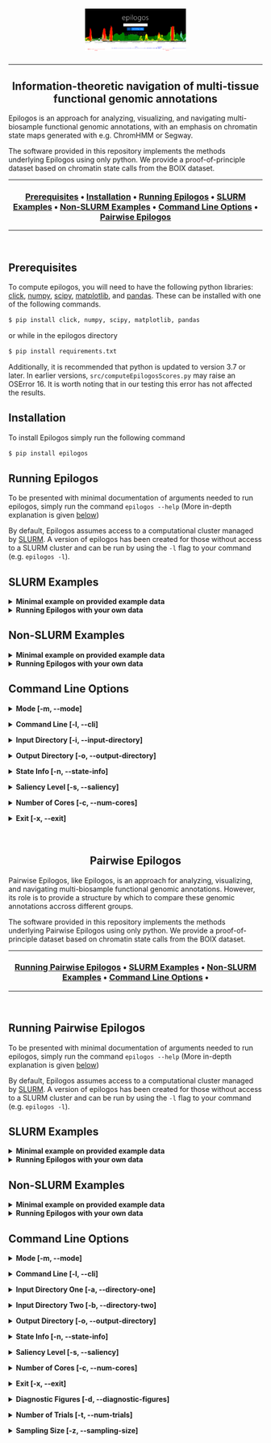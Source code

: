 <h1 align="center">
  <a href="https://github.com/meuleman/epilogos"><img src="./data/logo.png" width="200"></a>
</h1>

---

<h2 align="center">
    Information-theoretic navigation of multi-tissue functional genomic annotations
</h2>

Epilogos is an approach for analyzing, visualizing, and navigating multi-biosample functional genomic annotations, with an emphasis on chromatin state maps generated with e.g. ChromHMM or Segway.

The software provided in this repository implements the methods underlying Epilogos using only python. We provide a proof-of-principle dataset based on chromatin state calls from the BOIX dataset.

---

<div align="center"><a name="menu"></a>
  <h3>
    <a href="#prerequisites">Prerequisites</a> •
    <a href="#installation">Installation</a> •
    <a href="#running-epilogos">Running Epilogos</a> •
    <a href="#slurm-examples">SLURM Examples</a> •
    <a href="#non-slurm-examples">Non-SLURM Examples</a> •
    <a href="#command-line-options">Command Line Options</a> •
    <a href="#pairwise-epilogos">Pairwise Epilogos</a>
  </h3>
</div>

---

<br>


<a name="prerequisites"></a>

## Prerequisites

To compute epilogos, you will need to have the following python libraries: [click](https://click.palletsprojects.com/en/7.x/), [numpy](https://numpy.org/), [scipy](https://www.scipy.org/), [matplotlib](https://matplotlib.org/stable/index.html), and [pandas](https://pandas.pydata.org/). These can be installed with one of the following commands.
```bash
$ pip install click, numpy, scipy, matplotlib, pandas
```
or while in the epilogos directory
```bash
$ pip install requirements.txt
```

Additionally, it is recommended that python is updated to version 3.7 or later. In earlier versions, `src/computeEpilogosScores.py` may raise an OSError 16. It is worth noting that in our testing this error has not affected the results. 

<a name="installation"></a>

## Installation

To install Epilogos simply run the following command
```bash
$ pip install epilogos
```

<a name="running-epilogos"></a>

## Running Epilogos

To be presented with minimal documentation of arguments needed to run epilogos, simply run the command `epilogos --help` (More in-depth explanation is given [below](#command-line-options))

By default, Epilogos assumes access to a computational cluster managed by [SLURM](https://slurm.schedmd.com/). A version of epilogos has been created for those without access to a SLURM cluster and can be run by using the `-l` flag to your command (e.g. `epilogos -l`).

<a name="slurm-examples"></a>

## SLURM Examples

<details><summary><b> Minimal example on provided example data</b></summary>
<p></p>

<p>Example data has been provided under <code>data/pyData/male/</code>. The file, <code>epilogos_matrix_chr1.txt.gz</code>, contains chromatin state calls for a 18-state chromatin model, across 200bp genomic bins spanning human chromosome 1. The data was pulled from the <a href="https://docs.google.com/spreadsheets/d/103XbiwChp9sJhUXDJr9ztYEPL00_MqvJgYPG-KZ7WME/edit#gid=1813267486">BOIX dataset</a> and contains only those epigenomes which are tagged <code>Male</code> under the <code>Sex</code> column.</p>

<p>To compute epilogos (using the S1 saliency metric) for this sample data run following command within the <code></code> directory (replacing <code>OUTPUTDIR</code> with the output directory of your choice).</p>

```bash
$ epilogos -i data/pyData/male/ -n data/state_metadata/human/Adsera_et_al_833_sample/hg19/18/metadata.tsv -o OUTPUTDIR
```

<p>Upon completion of the run, you should see the files <code>exp_freq_male_s1.npy</code> and <code>scores_male_s1_epilogos_matrix_chr1.txt.gz</code> in <code>OUTPUTDIR</code></p>

<p>To customize your run of epilogos see the <a href="#command-line-options">Command Line Options</a> of the <code>README</code></p>

</details>

<details><summary><b> Running Epilogos with your own data</b></summary>
<p></p>

<p>In order to run Epilogos on your own data, you will need to do two things.</p>

<p>First, you will need to modify your data such that Epilogos can understand it. In order to assist with this, we have provided a bash script which takes ChromHMM files and generates Epilogos input files. This can be found at <code>scripts/preprocess_data_ChromHMM.sh</code></p>

<p>Second, you will need to create a state info file. This is a tab separated file which tells epilogos various information about each of the states in the state model. We have provided some files already for common models in the <code>data/state_metadata/</code> directory. For more information on the structure of these files see <code>data/state_metadata/README.txt</code> or <a href="#state-info">State Info [-n, --state-info]</a></p>

<p>Once you have completed these two things, you can run epilogos with the following command:</p>

```bash
$ epilogos -i PATH_TO_INPUT_DIR -n PATH_TO_STATE_INFO_TSV -o PATH_TO_OUTPUT_DIR
```

</details>

<a name="non-slurm-examples"></a>

## Non-SLURM Examples

<details><summary><b> Minimal example on provided example data</b></summary>
<p></p>

<p>Example data has been provided under <code>data/pyData/male/</code>. The file, <code>epilogos_matrix_chr1.txt.gz</code>, contains chromatin state calls for a 18-state chromatin model, across 200bp genomic bins spanning human chromosome 1. The data was pulled from the <a href="https://docs.google.com/spreadsheets/d/103XbiwChp9sJhUXDJr9ztYEPL00_MqvJgYPG-KZ7WME/edit#gid=1813267486">BOIX dataset</a> and contains only those epigenomes which are tagged <code>Male</code> under the <code>Sex</code> column.</p>

<p>To compute epilogos (using the S1 saliency metric) for this sample data run following command within the <code></code> directory (replacing <code>OUTPUTDIR</code> with the output directory of your choice).</p>

```bash
$ epilogos -l -i data/pyData/male/ -n data/state_metadata/human/Adsera_et_al_833_sample/hg19/18/metadata.tsv -o OUTPUTDIR
```

<p>Upon completion of the run, you should see the files <code>exp_freq_male_s1.npy</code> and <code>scores_male_s1_epilogos_matrix_chr1.txt.gz</code> in <code>OUTPUTDIR</code></p>

<p>To customize your run of epilogos see the <a href="#command-line-options">Command Line Options</a> of the <code>README</code></p>

</details>


<details><summary><b> Running Epilogos with your own data</b></summary>
<p></p>

<p>In order to run Epilogos on your own data, you will need to do two things.</p>

<p>First, you will need to modify your data such that Epilogos can understand it. In order to assist with this, we have provided a bash script which takes ChromHMM files and generates Epilogos input files. This can be found at <code>scripts/preprocess_data_ChromHMM.sh</code></p>

<p>Second, you will need to create a state info file. This is a tab separated file which tells epilogos various information about each of the states in the state model. We have provided some files already for common models in the <code>data/state_metadata/</code> directory. For more information on the structure of these files see <code>data/state_metadata/README.txt</code> or <a href="#state-info">State Info [-n, --state-info]</a></p>

<p>Once you have completed these two things, you can run epilogos with the following command:</p>

```bash
$ epilogos -l -i PATH_TO_INPUT_DIR -n PATH_TO_STATE_INFO_TSV -o PATH_TO_OUTPUT_DIR
```

</details>


<a name="command-line-options"></a>

## Command Line Options

<a name="mode"></a>
<details><summary><b> Mode [-m, --mode]</b></summary>
<p></p>
<p>Epilogos supports a single group and a paired group mode. The single group mode finds interesting regions compared to a background of itself. Whereas the paired group mode finds regions which differ significantly between the two groups.</p>

<p>
The argument to this flag either <code>single</code> or <code>paired</code> as the mode of operation, with <code>single</code> being the default.
</p>
</details>

<a name="command-line"></a>
<details><summary><b> Command Line [-l, --cli]</b></summary>
<p></p>
<p>By default, Epilogos assumes use of a SLURM cluster. However, if you would like to run Epilogos directly in the command line enable this flag</p>
</details>

<a name="input-directory"></a>
<details><summary><b> Input Directory [-i, --input-directory]</b></summary>
<p></p>
<p>Rather than just read in one input file, Epilogos reads the contents of an entire directory. This allows the computation to be chunked and parallelized. Note that the genome files in the directory <strong>MUST</strong> be split by chromosome. Input files should be formatted such that the first three columns are the chromosome, bin start, and bin end respectively with the rest of the columns containing state data.</p>

<p>
The argument to this flag is the path to the directory which contains the files to be read in. Note that <strong>ALL</strong> files in this directory will be read in and errors may occur if other files are present.
</p>
</details>

<a name="output-directory"></a>
<details><summary><b> Output Directory [-o, --output-directory]</b></summary>
<p></p>
<p>
The output of Epilogos will vary depending on the number of input files present in the input directory <a href="#input-directory">[-i, --input-directory]</a>. All scores files will be gzipped txt files and of the format <code>scores_{}_s$_[].txt.gz</code> where <code>{}</code> is replaced with the input directory name, <code>$</code> is replaced with the saliency level, and <code>[]</code> is replaced with the name of the corresponding input file (extensions removed).</p>
<p>
The argument to this flag is the path to the directory to which you would like to output. Note that this may not be the same as the input directory.</p>
</details>

<a name="state-info"></a>
<details><summary><b> State Info [-n, --state-info]</b></summary>
<p></p>
<p>The argument to this flag is a tab separated file specifying information about the state model being used. Example below (for more detail see <code>epilogos/data/state_metadata/README.md</code> or <code>epilogos/data/state_metadata/human/Adsera_et_al_833_sample/hg19/18/metadata.tsv</code></p>

| zero_index | one_index | short_name | long_name | hex | rgba | color |
|------------|-----------|------------|-----------|-----|------|-------|
| 0 | 1 | TssA | Active TSS | #ff0000 | rgba(255,0,0,1) | Red |

<p>
Note that tsv must contain a header row with the exact names above and that values within the table should follow the same formatting as above.
</p>
</details>

<a name="saliency"></a>
<details><summary><b> Saliency Level [-s, --saliency]</b></summary>
<p></p>
<p>Epilogos implements information-theoretic metrics to quantify saliency levels of datasets. The <code>-l</code> flag to the coordination script allows one to choose one of three possible metrics:</p>

```
1. Metric S1, implementing a standard Kullback-Leibler relative entropy

2. Metric S2, implementing a version of S1 that additionally models label co-occurrence patterns

3. Metric S3, implementing a version of S2 that additionally models between-biosample similarities
```

<p>
Note that each increase in saliency level involves much more computation and thus each increase requires more time and computational power.
</p>

<p>
The arguement to this flag must be an integer <code>1, 2, or 3</code>. Note that Epilogos defaults to a saliency of 1.
</p>

<p>Example:</p>

```bash
Saliency 1: $ epilogos -i data/pyData/male/ -n data/state_metadata/human/Adsera_et_al_833_sample/hg19/18/metadata.tsv -o OUTPUTDIR

Saliency 2: $ epilogos -i data/pyData/male/ -n data/state_metadata/human/Adsera_et_al_833_sample/hg19/18/metadata.tsv -o OUTPUTDIR -s 2

Saliency 3: $ epilogos -i data/pyData/male/ -n data/state_metadata/human/Adsera_et_al_833_sample/hg19/18/metadata.tsv -o OUTPUTDIR -s 3
```

</details>

<a name="number-of-cores"></a>
<details><summary><b> Number of Cores [-c, --num-cores]</b></summary>
<p></p>
<p>Epilogos will always try and parallelize where it can. Computation done on each input file is parallelized using python's <a href="https://docs.python.org/3/library/multiprocessing.html">multiprocessing library</a>.</p>

<p>
The argument to this flag is an integer number of cores you would like to utilize to perform this multiprocessing. Note that Epilogos defaults to using all available cores (equivalent to <code>-c 0</code>).</p>
</details>

<a name="exit"></a>
<details><summary><b> Exit [-x, --exit]</b></summary>
<p></p>
<p>By default <code>src/computeEpilogosSlurm.py</code> only exits after it has completed all slurm jobs and prints progress updates to the console. If you would like the program to instead exit when all jobs are submitted (allowing use of the terminal while the jobs are running), enable this flag.</p>
</details>

<br>
<br>

<a name="pairwise-epilogos"></a>

<h2 align="center">
    Pairwise Epilogos
</h2>

Pairwise Epilogos, like Epilogos, is an approach for analyzing, visualizing, and navigating multi-biosample functional genomic annotations. However, its role is to provide a structure by which to compare these genomic annotations accross different groups.

The software provided in this repository implements the methods underlying Pairwise Epilogos using only python. We provide a proof-of-principle dataset based on chromatin state calls from the BOIX dataset.

---

<div align="center"><a name="menu"></a>
  <h3>
    <a href="#running-epilogos-pairwise">Running Pairwise Epilogos</a> •
    <a href="#slurm-examples-pairwise">SLURM Examples</a> •
    <a href="#non-slurm-examples-pairwise">Non-SLURM Examples</a> •
    <a href="#command-line-options-pairwise">Command Line Options</a> •
  </h3>
</div>

---

<br>

<a name="running-epilogos-pairwise"></a>

## Running Pairwise Epilogos

To be presented with minimal documentation of arguments needed to run epilogos, simply run the command `epilogos --help` (More in-depth explanation is given [below](#command-line-options-pairwise))

By default, Epilogos assumes access to a computational cluster managed by [SLURM](https://slurm.schedmd.com/). A version of epilogos has been created for those without access to a SLURM cluster and can be run by using the `-l` flag to your command (e.g. `epilogos -l`).

<a name="slurm-examples-pairwise"></a>

## SLURM Examples

<details><summary><b> Minimal example on provided example data</b></summary>
<p></p>

<p>Example data has been provided under <code>data/pyData/male/</code> and <code>data/pyData/female/</code>. The files, both named <code>epilogos_matrix_chr1.txt.gz</code>, contain chromatin state calls for a 18-state chromatin model, across 200bp genomic bins spanning human chromosome 1. The data was pulled from the <a href="https://docs.google.com/spreadsheets/d/103XbiwChp9sJhUXDJr9ztYEPL00_MqvJgYPG-KZ7WME/edit#gid=1813267486">BOIX dataset</a> and contains only those epigenomes which are tagged <code>Male</code> or <code>Female</code> respectively under the <code>Sex</code> column.</p>

<p>To compute epilogos (using the S1 saliency metric) for this sample data run following command within the <code></code> directory (replacing <code>OUTPUTDIR</code> with the output directory of your choice).</p>

```bash
$ epilogos -m paired -a data/pyData/male/ -b data/pyData/female/ -n data/state_metadata/human/Adsera_et_al_833_sample/hg19/18/metadata.tsv -o OUTPUTDIR
```

<p>Upon completion of the run, you should see the files <code>pairwiseDelta_male_female_s1_epilogos_matrix_chr1.txt.gz</code>, <code>pairwiseMetrics_male_female_s1.txt.gz</code>, <code>greatestHits_male_female_s1.bed</code>, and <code>exp_freq_male_female_s1.npy</code> as well as the directory <code>manhattanPlots_male_female_s1</code> in <code>OUTPUTDIR</code>. For further explanation of the contents of these outputs see <a href="#output-directory-pairwise">Output Directory [-o, --output-directory]</a></p>

<p>To customize your run of epilogos see the <a href="#command-line-options-pairwise">Command Line Options</a> of the <code>README</code></p>

</details>

<details><summary><b> Running Epilogos with your own data</b></summary>
<p></p>

<p>In order to run Epilogos on your own data, you will need to do two things.</p>

<p>First, you will need to modify your data such that Epilogos can understand it. In order to assist with this, we have provided a bash script which takes ChromHMM files and generates Epilogos input files. This can be found at <code>scripts/preprocess_data_ChromHMM.sh</code></p>

<p>Second, you will need to create a state info file. This is a tab separated file which tells epilogos various information about each of the states in the state model. We have provided some files already for common models in the <code>data/state_metadata/</code> directory. For more information on the structure of these files see <code>data/state_metadata/README.txt</code> or <a href="#state-info">State Info [-n, --state-info]</a></p>

<p>Once you have completed these two things, you can run epilogos with the following command:</p>

```bash
$ epilogos -m paired -a PATH_TO_FIRST_INPUT_DIR -b PATH_TO_SECOND_INPUT_DIR -n PATH_TO_STATE_INFO_TSV -o PATH_TO_OUTPUT_DIR
```

</details>


<a name="non-slurm-examples-pairwise"></a>

## Non-SLURM Examples

<details><summary><b> Minimal example on provided example data</b></summary>
<p></p>

<p>Example data has been provided under <code>data/pyData/male/</code> and <code>data/pyData/female/</code>. The files, both named <code>epilogos_matrix_chr1.txt.gz</code>, contain chromatin state calls for a 18-state chromatin model, across 200bp genomic bins spanning human chromosome 1. The data was pulled from the <a href="https://docs.google.com/spreadsheets/d/103XbiwChp9sJhUXDJr9ztYEPL00_MqvJgYPG-KZ7WME/edit#gid=1813267486">BOIX dataset</a> and contains only those epigenomes which are tagged <code>Male</code> or <code>Female</code> respectively under the <code>Sex</code> column.</p>

<p>To compute epilogos (using the S1 saliency metric) for this sample data run following command within the <code></code> directory (replacing <code>OUTPUTDIR</code> with the output directory of your choice).</p>

```bash
$ epilogos -m paired -l -a data/pyData/male/ -b data/pyData/female/ -n data/state_metadata/human/Adsera_et_al_833_sample/hg19/18/metadata.tsv -o OUTPUTDIR
```

<p>Upon completion of the run, you should see the files <code>pairwiseDelta_male_female_s1_epilogos_matrix_chr1.txt.gz</code>, <code>pairwiseMetrics_male_female_s1.txt.gz</code>, <code>greatestHits_male_female_s1.bed</code>, and <code>exp_freq_male_female_s1.npy</code> as well as the directory <code>manhattanPlots_male_female_s1</code> in <code>OUTPUTDIR</code>. For further explanation of the contents of these outputs see <a href="#output-directory-pairwise">Output Directory [-o, --output-directory]</a></p>

<p>To customize your run of epilogos see the <a href="#command-line-options-pairwise">Command Line Options</a> of the <code>README</code></p>

</details>

<details><summary><b> Running Epilogos with your own data</b></summary>
<p></p>

<p>In order to run Epilogos on your own data, you will need to do two things.</p>

<p>First, you will need to modify your data such that Epilogos can understand it. In order to assist with this, we have provided a bash script which takes ChromHMM files and generates Epilogos input files. This can be found at <code>scripts/preprocess_data_ChromHMM.sh</code></p>

<p>Second, you will need to create a state info file. This is a tab separated file which tells epilogos various information about each of the states in the state model. We have provided some files already for common models in the <code>data/state_metadata/</code> directory. For more information on the structure of these files see <code>data/state_metadata/README.txt</code> or <a href="#state-info">State Info [-n, --state-info]</a></p>

<p>Once you have completed these two things, you can run epilogos with the following command:</p>

```bash
$ epilogos -m paired -l -a PATH_TO_FIRST_INPUT_DIR -b PATH_TO_SECOND_INPUT_DIR -n PATH_TO_STATE_INFO_TSV -o PATH_TO_OUTPUT_DIR
```

</details>

<a name="command-line-options-pairwise"></a>

## Command Line Options

<a name="mode-pairwise"></a>
<details><summary><b> Mode [-m, --mode]</b></summary>
<p></p>
<p>Epilogos supports a single group and a paired group mode. The single group mode finds interesting regions compared to a background of itself. Whereas the paired group mode finds regions which differ significantly between the two groups.</p>

<p>
The argument to this flag either <code>single</code> or <code>paired</code> as the mode of operation, with <code>single</code> being the default.
</p>
</details>

<a name="command-line-pairwise"></a>
<details><summary><b> Command Line [-l, --cli]</b></summary>
<p></p>
<p>By default, Epilogos assumes use of a SLURM cluster. However, if you would like to run Epilogos directly in the command line enable this flag</p>
</details>

<a name="directory-one"></a>
<details><summary><b> Input Directory One [-a, --directory-one]</b></summary>
<p></p>
<p>Rather than just read in one input file, Epilogos reads the contents of an entire directory. This allows the computation to be chunked and parallelized. Note that the genome files in the directory <strong>MUST</strong> be split by chromosome. Input files should be formatted such that the first three columns are the chromosome, bin start, and bin end respectively with the rest of the columns containing state data.</p>

<p>In the paired group version of epilogos, the user must input two directories (one for each group), the argument to this flag is the path to the first directory which contains the files to be read in. Note that <strong>ALL</strong> files in this directory will be read in and errors may occur if other files are present.
</p>
</details>

<a name="directory-two"></a>
<details><summary><b> Input Directory Two [-b, --directory-two]</b></summary>
<p></p>
<p>Rather than just read in one input file, Epilogos reads the contents of an entire directory. This allows the computation to be chunked and parallelized. Note that the genome files in the directory <strong>MUST</strong> be split by chromosome. Input files should be formatted such that the first three columns are the chromosome, bin start, and bin end respectively with the rest of the columns containing state data.</p>

<p>In the paired group version of epilogos, the user must input two directories (one for each group), the argument to this flag is the path to the second directory which contains the files to be read in. Note that <strong>ALL</strong> files in this directory will be read in and errors may occur if other files are present.
</p>
</details>

<a name="output-directory-pairwise"></a>
<details><summary><b> Output Directory [-o, --output-directory]</b></summary>
<p></p>
<p>The output of paired group Epilogos will vary depending on the number of input files present in the input directories <a href="#directory-one">[-a, --directory-one]</a> or <a href="#directory-two">[-b, --directory-two]</a>. All score difference files will be gzipped txt files and of the format <code>pairwiseDelta_{}_()_s$_[].txt.gz</code> where <code>{}</code> and <code>()</code> are replaced with the names of input directories one and two respectively, <code>$</code> is replaced with the saliency level, and <code>[]</code> is replaced with the name of the corresponding input file (extensions removed).</p>

<p>The output directory will contain one <code>pairwiseMetrics_{}_()_s$.txt.gz</code> file where <code>{}</code> and <code>()</code> are replaced with the names of input directories one and two respectively and <code>$</code> is replaced with the saliency level. Columns 1-3 contain the locations, column 4 contains the state with the largest difference between the scores, column 5 contains the squared euclidean distance between the scores, and column 6 contains the p-value of this distance.</p>

<p>The output directory will contain one <code>greatestHits_{}_()_s$.bed</code> file where <code>{}</code> and <code>()</code> are replaced with the names of input directories one and two respectively and <code>$</code> is replaced with the saliency level. This file contains the state with top 1000 highest distance regions (adjacent regions are merged). Columns 1-3 contain the locations, column 4 contains name of the largest difference states, column 5 contains the squared euclidean distance between the scores, and column 6 contains the direction of this distance (determined by whether group 1 or 2 had higher signal).</p>

<p>The output directory will contain one <code>exp_freq_{}_()_s$.npy</code> file where <code>{}</code> and <code>()</code> are replaced with the names of input directories one and two respectively and <code>$</code> is replaced with the saliency level. The file contains the expected frequencies for each of the states.</p>

<p>The output directory will contain one <code>manhattanPlots_{}_()_s$</code> directory where <code>{}</code> and <code>()</code> are replaced with the names of input directories one and two respectively and <code>$</code> is replaced with the saliency level. This directory will contain all the manhattan plots generated by pairwise epilogos. These plots show the signed squared euclidean distances between groups 1 and 2 as well as the p-values of these distances. There is one genome-wide plot generated and another plot generate for each chromosome.</p>

<p>Depending on the <a href="#diagnostic-figures">[-d, --diagnostic-figures]</a> flag the output directory may contain one <code>diagnosticFigures_{}_()_s$</code> directory where <code>{}</code> and <code>()</code> are replaced with the names of input directories one and two respectively and <code>$</code> is replaced with the saliency level. This directory will contain diagnostic figures of the gennorm fit on the null data and comparisons between the null and real data.</p>

<p>The argument to this flag is the path to the directory to which you would like to output. Note that this <strong>CANNOT</strong> be the same as the input directory.</p>
</details>

<a name="state-info-pairwise"></a>
<details><summary><b> State Info [-n, --state-info]</b></summary>
<p></p>
<p>The argument to this flag is a tab separated file specifying information about the state model being used. Example below (for more detail see <code>epilogos/data/state_metadata/README.md</code> or <code>epilogos/data/state_metadata/human/Adsera_et_al_833_sample/hg19/18/metadata.tsv</code></p>

| zero_index | one_index | short_name | long_name | hex | rgba | color |
|------------|-----------|------------|-----------|-----|------|-------|
| 0 | 1 | TssA | Active TSS | #ff0000 | rgba(255,0,0,1) | Red |

<p>
Note that tsv must contain a header row with the exact names above and that values within the table should follow the same formatting as above.
</p>
</details>


<a name="saliency-pairwise"></a>
<details><summary><b> Saliency Level [-s, --saliency]</b></summary>
<p></p>
<p>Epilogos implements information-theoretic metrics to quantify saliency levels of datasets. The <code>-l</code> flag to the coordination script allows one to choose one of three possible metrics:</p>

```
1. Metric S1, implementing a standard Kullback-Leibler relative entropy

2. Metric S2, implementing a version of S1 that additionally models label co-occurrence patterns

3. Metric S3, implementing a version of S2 that additionally models between-biosample similarities
```

<p>
Note that each increase in saliency level involves much more computation and thus each increase requires more time and computational power.
</p>

<p>
The arguement to this flag must be an integer <code>1, 2, or 3</code>. Note that Epilogos defaults to a saliency of 1.
</p>

<p>Example:</p>

```bash
Saliency 1: $ epilogos -m paired -a data/pyData/male/ -b data/pydata/female/ -n data/state_metadata/human/Adsera_et_al_833_sample/hg19/18/metadata.tsv -o OUTPUTDIR

Saliency 2: $ epilogos -m paired -a data/pyData/male/ -b data/pydata/female/ -n data/state_metadata/human/Adsera_et_al_833_sample/hg19/18/metadata.tsv -o OUTPUTDIR -s 2

Saliency 3: $ epilogos -m paired -a data/pyData/male/ -b data/pydata/female/ -n data/state_metadata/human/Adsera_et_al_833_sample/hg19/18/metadata.tsv -o OUTPUTDIR -s 3
```
</details>

<a name="number-of-cores-pairwise"></a>
<details><summary><b> Number of Cores [-c, --num-cores]</b></summary>
<p></p>
<p>Epilogos will always try and parallelize where it can. Computation done on each input file is parallelized using python's <a href="https://docs.python.org/3/library/multiprocessing.html">multiprocessing library</a>.</p>

<p>
The argument to this flag is an integer number of cores you would like to utilize to perform this multiprocessing. Note that Epilogos defaults to using all available cores (equivalent to <code>-c 0</code>).</p>
</details>

<a name="exit-pairwise"></a>
<details><summary><b> Exit [-x, --exit]</b></summary>
<p></p>
<p>By default <code>src/computeEpilogosSlurm.py</code> only exits after it has completed all slurm jobs and prints progress updates to the console. If you would like the program to instead exit when all jobs are submitted (allowing use of the terminal while the jobs are running), enable this flag.</p>
</details>

<a name="diagnostic-figures"></a>
<details><summary><b> Diagnostic Figures [-d, --diagnostic-figures]</b></summary>
<p></p>
<p>If this flag is enabled, Pairwise Epilogos will output diagnostic figures of the gennorm fit on the null data and comparisons between the null and real data. These can be found in a sub-directory of the output directory named <code>diagnosticFigures_{}_()_s$</code> directory where <code>{}</code> and <code>()</code> are replaced with the names of input directories one and two respectively and <code>$</code> is replaced with the saliency level.</p>
</details>

<a name="num-trials"></a>
<details><summary><b> Number of Trials [-t, --num-trials]</b></summary>
<p></p>
<p>In order to save time when fitting in paired group Epilogos, samples of the null data are fit rather than the whole null data and then the median fit is used.</p>

<p>The argument to this flag is the number of times these samples are fit. Epilogos defaults to 101</P>
</details>

<a name="sampling-size"></a>
<details><summary><b> Sampling Size [-z, --sampling-size]</b></summary>
<p></p>
<p>In order to save time when fitting in paired group Epilogos, samples of the null data are fit rather than the whole null data and then the median fit is used.</p>

<p>The argument to this flag is the size of the samples that are fit. Epilogos defaults to 100000</P>
</details>
